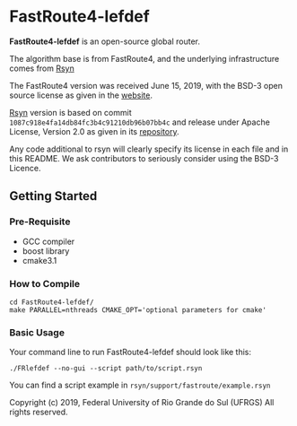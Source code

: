 FastRoute4-lefdef
======================

**FastRoute4-lefdef** is an open-source global router.

The algorithm base is from FastRoute4, and the underlying infrastructure comes from [Rsyn](https://github.com/RsynTeam/rsyn-x/)



The FastRoute4 version was received June 15, 2019, with the BSD-3 open source license as given in the [website](http://home.eng.iastate.edu/~cnchu/FastRoute.html#License).

[Rsyn](https://github.com/RsynTeam/rsyn-x/) version is based on commit `1087c918e4fa14db84fc3b4c91210db96b07bb4c` and release under Apache License, Version 2.0 as given in its [repository](https://github.com/RsynTeam/rsyn-x/blob/master/README.md).

Any code additional to rsyn will clearly specify its license in each file and in this README. We ask contributors to seriously consider using the BSD-3 Licence.

## Getting Started
### Pre-Requisite

- GCC compiler
- boost library
- cmake3.1

### How to Compile

````
cd FastRoute4-lefdef/
make PARALLEL=nthreads CMAKE_OPT='optional parameters for cmake'
````

### Basic Usage

Your command line to run FastRoute4-lefdef should look like this:

````
./FRlefdef --no-gui --script path/to/script.rsyn
````

You can find a script example in `rsyn/support/fastroute/example.rsyn`

Copyright (c) 2019, Federal University of Rio Grande do Sul (UFRGS)
All rights reserved.
